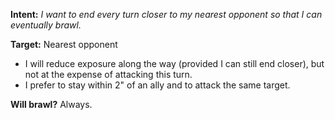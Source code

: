 **Intent:** *I want to end every turn closer to my nearest opponent so that I can eventually brawl.*

**Target:** Nearest opponent

- I will reduce exposure along the way (provided I can still end closer), but not at the expense of attacking this turn.
- I prefer to stay within 2" of an ally and to attack the same target.

**Will brawl?** Always. 

